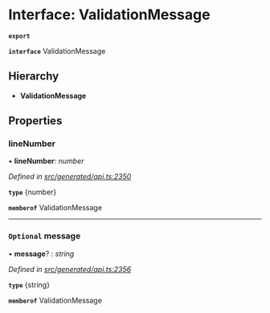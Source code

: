 # Interface: ValidationMessage

**`export`** 

**`interface`** ValidationMessage

## Hierarchy

* **ValidationMessage**

## Properties

###  lineNumber

• **lineNumber**: *number*

*Defined in [src/generated/api.ts:2350](https://github.com/mailslurp/mailslurp-client-ts-js/blob/45dbdd8/src/generated/api.ts#L2350)*

**`type`** {number}

**`memberof`** ValidationMessage

___

### `Optional` message

• **message**? : *string*

*Defined in [src/generated/api.ts:2356](https://github.com/mailslurp/mailslurp-client-ts-js/blob/45dbdd8/src/generated/api.ts#L2356)*

**`type`** {string}

**`memberof`** ValidationMessage
